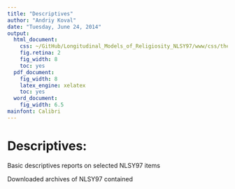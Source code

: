 ```yaml
---
title: "Descriptives"
author: "Andriy Koval"
date: "Tuesday, June 24, 2014"
output:
  html_document:
    css: ~/GitHub/Longitudinal_Models_of_Religiosity_NLSY97/www/css/thesis.css
    fig.retina: 2
    fig_width: 8
    toc: yes
  pdf_document:
    fig_width: 8
    latex_engine: xelatex
    toc: yes
  word_document:
    fig_width: 6.5
mainfont: Calibri
---
```



<!--  Set the working directory to the repository's base directory; this assumes the report is nested inside of only one directory.-->










Descriptives:
===  
Basic descriptives reports on selected NLSY97 items


Downloaded archives of NLSY97 contained 










